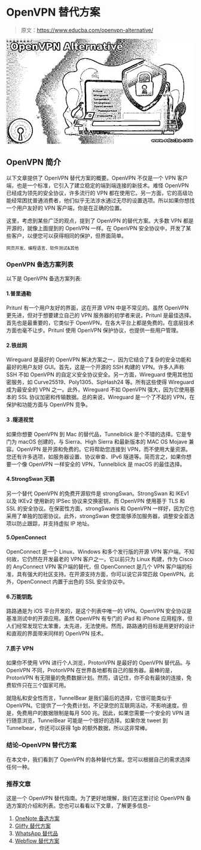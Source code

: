 # OpenVPN 替代方案

> 原文：<https://www.educba.com/openvpn-alternative/>

![OpenVPN Alternative](img/636505a97338bb7e60582fc8c32084f9.png)



## OpenVPN 简介

以下文章提供了 OpenVPN 替代方案的概要。OpenVPN 不仅是一个 VPN 客户端，也是一个标准，它引入了建立稳定的端到端连接的新技术。难怪 OpenVPN 已经成为领先的安全协议，许多流行的 VPN 都在使用它。另一方面，它的高级功能经常困扰普通消费者，他们似乎无法涉水通过无尽的设置选项。所以如果你想找一个用户友好的 VPN 客户端，你是在正确的位置。

这里，考虑到某些广泛的观点，提到了 OpenVPN 的替代方案。大多数 VPN 都是开源的，就像上面提到的 OpenVPN 一样。在 OpenVPN 安全协议中，开发了某些客户，以便您可以获得相同的保护，但界面简单。

<small>网页开发、编程语言、软件测试&其他</small>

### OpenVPN 备选方案列表

以下是 OpenVPN 备选方案列表:

#### 1.普里通勒

Pritunl 有一个用户友好的界面，这在开源 VPN 中是不常见的。虽然 OpenVPN 更先进，但对于想要建立自己的 VPN 服务器的初学者来说，Pritunl 是最佳选择。首先也是最重要的，它类似于 OpenVPN，在各大平台上都是免费的。在底层技术方面也毫不让步。Pritunl 使用 OpenVPN 保护协议，也提供一些用户管理。

#### 2.铁丝网

Wireguard 是最好的 OpenVPN 解决方案之一，因为它结合了复杂的安全功能和最好的用户友好 GUI。首先，这是一个开源的 SSH 构建的 VPN。许多人声称 SSH 不如 OpenVPN 的自定义安全协议安全。另一方面，Wireguard 使用其他加密服务，如 Curve25519、Poly1305、SipHash24 等。所有这些使得 Wireguard 成为最安全的 VPN 之一。此外，Wireguard 不如 OpenVPN 强大，因为它使用基本的 SSL 协议加密和传输数据。总的来说，Wireguard 是一个了不起的 VPN，在保护和功能方面与 OpenVPN 竞争。

#### 3 .隧道视觉

如果你想要 OpenVPN 到 Mac 的替代品，Tunnelblick 是个不错的选择。它是专门为 macOS 创建的，与 Sierra、High Sierra 和最新版本的 MAC OS Mojave 兼容。OpenVPN 是开源和免费的。它将帮助您连接到 VPN，而不使用大量资源。您还有许多选项，如服务器设置、协议审查、IPv6 隧道等。简而言之，如果你想要一个像 OpenVPN 一样安全的 VPN，Tunnelblick 是 macOS 的最佳选择。

#### 4.StrongSwan 天鹅

另一个替代 OpenVPN 的免费开源软件是 strongSwan。StrongSwan 和 IKEv1 以及 IKEv2 使用新的 IPSec 协议来交换密钥，而 OpenVPN 使用基于 TLS 和 SSL 的安全协议。在保密性方面，strongSwanis 和 OpenVPN 一样好，因为它也采用了单独的加密协议。此外，strongSwan 使您能够添加服务器，调整安全首选项以防止跟踪，并支持虚拟 IP 地址。

#### 5.OpenConnect

OpenConnect 是一个 Linux、Windows 和多个发行版的开源 VPN 客户端。不知何故，它仍然在开发最老的 VPN 客户之一。它以前只为 Linux 构建，作为 Cisco 的 AnyConnect VPN 客户端的替代，但 OpenConnect 是几个 VPN 客户端的标准，具有强大的社区支持。在开源支持方面，你可以说它非常匹敌 OpenVPN。此外，OpenConnect 内置于出色的 SSL 安全协议中。

#### 6.万能钥匙

路路通是为 iOS 平台开发的，是这个列表中唯一的 VPN。OpenVPN 安全协议是基准测试中的开源应用。虽然 OpenVPN 有专门的 iPad 和 iPhone 应用程序，但人们经常发现它太笨重，太先进，无法使用。然而，路路通的目标是用更好的设计和直观的界面带来同样的 OpenVPN 技术。

#### 7.质子 VPN

如果你不使用 VPN 进行个人浏览，ProtonVPN 是最好的 OpenVPN 替代品。与 OpenVPN 不同，ProtonVPN 在世界各地都有自己的服务器。最棒的是，ProtonVPN 有无限量的免费数据计划。然而，请记住，你不会有最快的连接，免费软件只在三个国家可用。

就隐私和安全性而言，TunnelBear 是我们最后的选择，它很可能类似于 OpenVPN。它提供了一个免费计划，不记录您的互联网活动，不影响速度。但是，免费用户的数据限制是每月 500 兆。因此，如果您需要一个安全的 VPN 进行随意浏览，TunnelBear 可能是一个很好的选择。如果你发 tweet 到 Tunnelbear，你还可以获得 1gb 的额外数据，所以这非常棒。

### 结论–OpenVPN 替代方案

在本文中，我们看到了 OpenVPN 的各种替代方案。您可以根据自己的需求选择任何一种。

### 推荐文章

这是一个 OpenVPN 替代指南。为了更好地理解，我们在这里讨论 OpenVPN 备选方案的介绍和列表。您也可以看看以下文章，了解更多信息–

1.  [OneNote 备选方案](https://www.educba.com/onenote-alternative/)
2.  [Gliffy 替代方案](https://www.educba.com/gliffy-alternative/)
3.  [WhatsApp 替代品](https://www.educba.com/whatsapp-alternative/)
4.  [Webflow 替代方案](https://www.educba.com/webflow-alternative/)





